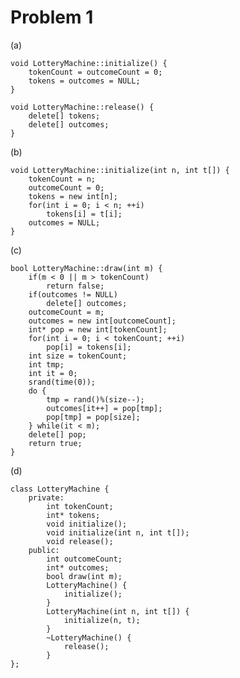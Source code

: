 # Problem 1

(a)

	void LotteryMachine::initialize() {
		tokenCount = outcomeCount = 0;
		tokens = outcomes = NULL;
	}
	
	void LotteryMachine::release() {
		delete[] tokens;
		delete[] outcomes;
	}

(b)

	void LotteryMachine::initialize(int n, int t[]) {
		tokenCount = n;
		outcomeCount = 0;
		tokens = new int[n];
		for(int i = 0; i < n; ++i)
			tokens[i] = t[i];
		outcomes = NULL;
	}

(c)

	bool LotteryMachine::draw(int m) {
		if(m < 0 || m > tokenCount)
			return false;
		if(outcomes != NULL)
			delete[] outcomes;
		outcomeCount = m;
		outcomes = new int[outcomeCount];
		int* pop = new int[tokenCount];
		for(int i = 0; i < tokenCount; ++i)
			pop[i] = tokens[i];
		int size = tokenCount;
		int tmp;
		int it = 0;
		srand(time(0));
		do {
			tmp = rand()%(size--);
			outcomes[it++] = pop[tmp];
			pop[tmp] = pop[size];
		} while(it < m);
		delete[] pop;
		return true;
	}


(d)

	class LotteryMachine {
		private:
			int tokenCount;
			int* tokens;
			void initialize();
			void initialize(int n, int t[]);
			void release();
		public:
			int outcomeCount;
			int* outcomes;
			bool draw(int m);
			LotteryMachine() {
				initialize();
			}
			LotteryMachine(int n, int t[]) {
				initialize(n, t);
			}
			~LotteryMachine() {
				release();
			}
	};
